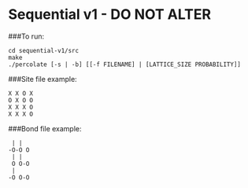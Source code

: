 # Sequential v1 - DO NOT ALTER

###To run:

```console
cd sequential-v1/src
make
./percolate [-s | -b] [[-f FILENAME] | [LATTICE_SIZE PROBABILITY]]
```

###Site file example:

```
X X O X
O X O O
X X X O
X X X O
```

###Bond file example:

```
 | |
-O-O O
 | |
 O O-O
 |
-O O-O
```
